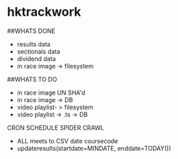 # hktrackwork

##WHATS DONE
* results data
* sectionals data
* dividend data
* in race image -> filesystem

##WHATS TO DO
* in race image UN SHA'd
* in race image -> DB
* video playlist- > filesystem
* video playlist -> .ts -> DB

CRON SCHEDULE SPIDER CRAWL
* ALL meets to CSV date coursecode 
* updateresults(startdate=MINDATE, enddate=TODAY())



